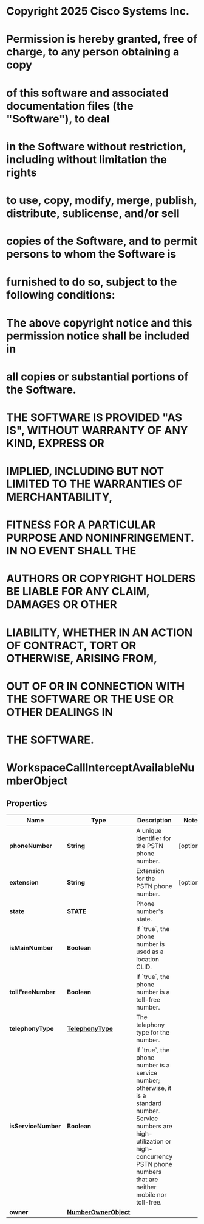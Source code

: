 <!--  Copyright 2025 Cisco Systems Inc.

Permission is hereby granted, free of charge, to any person obtaining a copy
of this software and associated documentation files (the "Software"), to deal
in the Software without restriction, including without limitation the rights
to use, copy, modify, merge, publish, distribute, sublicense, and/or sell
copies of the Software, and to permit persons to whom the Software is
furnished to do so, subject to the following conditions:

The above copyright notice and this permission notice shall be included in
all copies or substantial portions of the Software.

THE SOFTWARE IS PROVIDED "AS IS", WITHOUT WARRANTY OF ANY KIND, EXPRESS OR
IMPLIED, INCLUDING BUT NOT LIMITED TO THE WARRANTIES OF MERCHANTABILITY,
FITNESS FOR A PARTICULAR PURPOSE AND NONINFRINGEMENT. IN NO EVENT SHALL THE
AUTHORS OR COPYRIGHT HOLDERS BE LIABLE FOR ANY CLAIM, DAMAGES OR OTHER
LIABILITY, WHETHER IN AN ACTION OF CONTRACT, TORT OR OTHERWISE, ARISING FROM,
OUT OF OR IN CONNECTION WITH THE SOFTWARE OR THE USE OR OTHER DEALINGS IN
THE SOFTWARE.-->
# Copyright 2025 Cisco Systems Inc.
#
# Permission is hereby granted, free of charge, to any person obtaining a copy
# of this software and associated documentation files (the "Software"), to deal
# in the Software without restriction, including without limitation the rights
# to use, copy, modify, merge, publish, distribute, sublicense, and/or sell
# copies of the Software, and to permit persons to whom the Software is
# furnished to do so, subject to the following conditions:
#
# The above copyright notice and this permission notice shall be included in
# all copies or substantial portions of the Software.
#
# THE SOFTWARE IS PROVIDED "AS IS", WITHOUT WARRANTY OF ANY KIND, EXPRESS OR
# IMPLIED, INCLUDING BUT NOT LIMITED TO THE WARRANTIES OF MERCHANTABILITY,
# FITNESS FOR A PARTICULAR PURPOSE AND NONINFRINGEMENT. IN NO EVENT SHALL THE
# AUTHORS OR COPYRIGHT HOLDERS BE LIABLE FOR ANY CLAIM, DAMAGES OR OTHER
# LIABILITY, WHETHER IN AN ACTION OF CONTRACT, TORT OR OTHERWISE, ARISING FROM,
# OUT OF OR IN CONNECTION WITH THE SOFTWARE OR THE USE OR OTHER DEALINGS IN
# THE SOFTWARE.



# WorkspaceCallInterceptAvailableNumberObject


## Properties

| Name | Type | Description | Notes |
|------------ | ------------- | ------------- | -------------|
|**phoneNumber** | **String** | A unique identifier for the PSTN phone number. |  [optional] |
|**extension** | **String** | Extension for the PSTN phone number. |  [optional] |
|**state** | [**STATE**](STATE.md) | Phone number&#39;s state. |  |
|**isMainNumber** | **Boolean** | If &#x60;true&#x60;, the phone number is used as a location CLID. |  |
|**tollFreeNumber** | **Boolean** | If &#x60;true&#x60;, the phone number is a toll-free number. |  |
|**telephonyType** | [**TelephonyType**](TelephonyType.md) | The telephony type for the number. |  |
|**isServiceNumber** | **Boolean** | If &#x60;true&#x60;, the phone number is a service number; otherwise, it is a standard number. Service numbers are high-utilization or high-concurrency PSTN phone numbers that are neither mobile nor toll-free. |  |
|**owner** | [**NumberOwnerObject**](NumberOwnerObject.md) |  |  |



